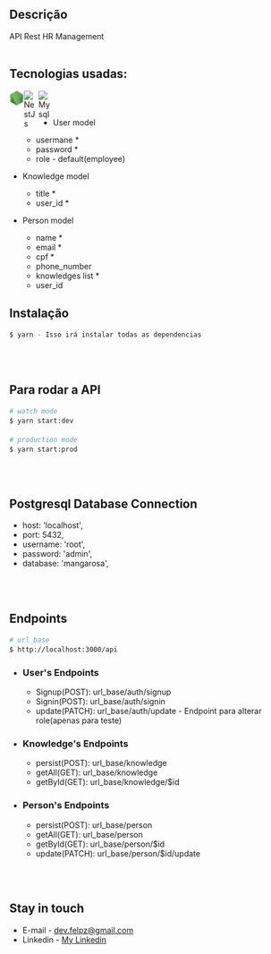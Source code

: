 ## Descrição

API Rest HR Management
</br>
</br>

## Tecnologias usadas:

<img align="left" alt="NestJs" width="26px" src="https://raw.githubusercontent.com/github/explore/80688e429a7d4ef2fca1e82350fe8e3517d3494d/topics/nodejs/nodejs.png" />
<img align="left" alt="NestJs" width="26px" src="https://avatars1.githubusercontent.com/u/28507035?s=200&v=4" />
<img align="left" alt="Mysql" width="26px" src="https://avatars.githubusercontent.com/u/177543?s=200&v=4" />
</br>
</br>

- User model
  - usermane *
  - password *
  - role - default(employee)

- Knowledge model
  - title *
  - user_id  *

- Person model
  - name *
  - email *
  - cpf *
  - phone_number
  - knowledges list *
  - user_id

## Instalação


```bash
$ yarn - Isso irá instalar todas as dependencias
```
</br>
</br>

## Para rodar a API


```bash
# watch mode
$ yarn start:dev

# production mode
$ yarn start:prod
```
</br>
</br>

## Postgresql Database Connection

- host: 'localhost',
- port: 5432,
- username: 'root',
- password: 'admin',
- database: 'mangarosa',
</br>
</br>

## Endpoints
```bash
# url_base
$ http://localhost:3000/api
```

- ### User's Endpoints
  - Signup(POST): url_base/auth/signup
  - Signin(POST): url_base/auth/signin
  - update(PATCH): url_base/auth/update - Endpoint para alterar role(apenas para teste)
  
- ### Knowledge's Endpoints
  - persist(POST): url_base/knowledge
  - getAll(GET): url_base/knowledge
  - getById(GET): url_base/knowledge/$id
- ### Person's Endpoints
  - persist(POST): url_base/person
  - getAll(GET): url_base/person
  - getById(GET): url_base/person/$id
  - update(PATCH): url_base/person/$id/update
</br>
</br>

## Stay in touch

- E-mail - dev.felpz@gmail.com
- Linkedin - [My Linkedin](https://www.linkedin.com/in/wanderson-felipe-freire-pereira-618654175/)

